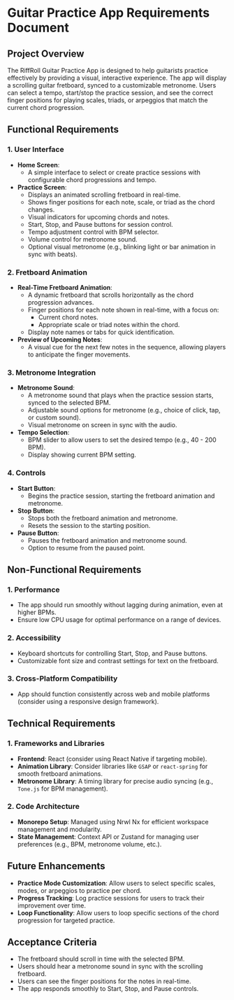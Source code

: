 # Guitar Practice App Requirements Document

## Project Overview

The RiffRoll Guitar Practice App is designed to help guitarists practice effectively by providing a visual, interactive experience. The app will display a scrolling guitar fretboard, synced to a customizable metronome. Users can select a tempo, start/stop the practice session, and see the correct finger positions for playing scales, triads, or arpeggios that match the current chord progression.

## Functional Requirements

### 1. User Interface

- **Home Screen**:
  - A simple interface to select or create practice sessions with configurable chord progressions and tempo.
- **Practice Screen**:
  - Displays an animated scrolling fretboard in real-time.
  - Shows finger positions for each note, scale, or triad as the chord changes.
  - Visual indicators for upcoming chords and notes.
  - Start, Stop, and Pause buttons for session control.
  - Tempo adjustment control with BPM selector.
  - Volume control for metronome sound.
  - Optional visual metronome (e.g., blinking light or bar animation in sync with beats).

### 2. Fretboard Animation

- **Real-Time Fretboard Animation**:
  - A dynamic fretboard that scrolls horizontally as the chord progression advances.
  - Finger positions for each note shown in real-time, with a focus on:
    - Current chord notes.
    - Appropriate scale or triad notes within the chord.
  - Display note names or tabs for quick identification.
- **Preview of Upcoming Notes**:
  - A visual cue for the next few notes in the sequence, allowing players to anticipate the finger movements.

### 3. Metronome Integration

- **Metronome Sound**:
  - A metronome sound that plays when the practice session starts, synced to the selected BPM.
  - Adjustable sound options for metronome (e.g., choice of click, tap, or custom sound).
  - Visual metronome on screen in sync with the audio.
- **Tempo Selection**:
  - BPM slider to allow users to set the desired tempo (e.g., 40 - 200 BPM).
  - Display showing current BPM setting.
  
### 4. Controls

- **Start Button**:
  - Begins the practice session, starting the fretboard animation and metronome.
- **Stop Button**:
  - Stops both the fretboard animation and metronome.
  - Resets the session to the starting position.
- **Pause Button**:
  - Pauses the fretboard animation and metronome sound.
  - Option to resume from the paused point.

## Non-Functional Requirements

### 1. Performance

- The app should run smoothly without lagging during animation, even at higher BPMs.
- Ensure low CPU usage for optimal performance on a range of devices.

### 2. Accessibility

- Keyboard shortcuts for controlling Start, Stop, and Pause buttons.
- Customizable font size and contrast settings for text on the fretboard.

### 3. Cross-Platform Compatibility

- App should function consistently across web and mobile platforms (consider using a responsive design framework).

## Technical Requirements

### 1. Frameworks and Libraries

- **Frontend**: React (consider using React Native if targeting mobile).
- **Animation Library**: Consider libraries like `GSAP` or `react-spring` for smooth fretboard animations.
- **Metronome Library**: A timing library for precise audio syncing (e.g., `Tone.js` for BPM management).

### 2. Code Architecture

- **Monorepo Setup**: Managed using Nrwl Nx for efficient workspace management and modularity.
- **State Management**: Context API or Zustand for managing user preferences (e.g., BPM, metronome volume, etc.).
  
## Future Enhancements

- **Practice Mode Customization**: Allow users to select specific scales, modes, or arpeggios to practice per chord.
- **Progress Tracking**: Log practice sessions for users to track their improvement over time.
- **Loop Functionality**: Allow users to loop specific sections of the chord progression for targeted practice.

## Acceptance Criteria

- The fretboard should scroll in time with the selected BPM.
- Users should hear a metronome sound in sync with the scrolling fretboard.
- Users can see the finger positions for the notes in real-time.
- The app responds smoothly to Start, Stop, and Pause controls.
